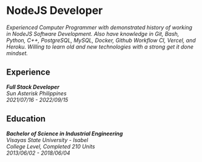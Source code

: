 # NodeJS Developer
_Experienced Computer Programmer with demonstrated history of working in NodeJS Software Development. Also have knowledge in Git, Bash, Python, C++, PostgreSQL, MySQL, Docker, Github Workflow CI, Vercel, and Heroku. Willing to learn old and new technologies with a strong get it done mindset._

## Experience
**_Full Stack Developer_** <br />
_Sun Asterisk Philippines_ <br />
_2021/07/16 - 2022/09/15_

## Education
**_Bachelor of Science in Industrial Engineering_** <br />
_Visayas State University - Isabel_ <br />
_College Level, Completed 210 Units_ <br />
_2013/06/02 - 2018/06/04_
